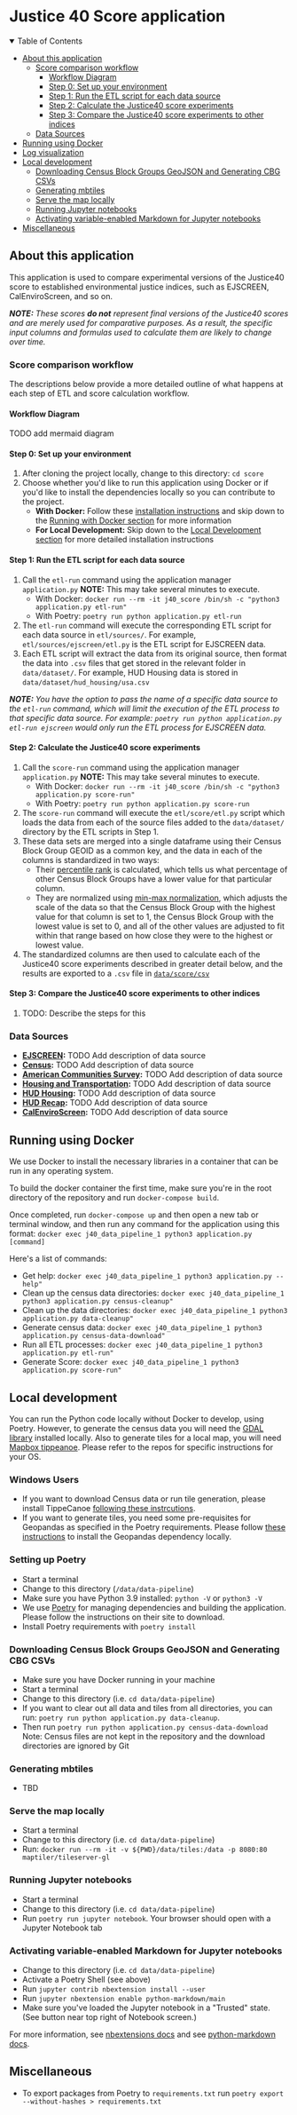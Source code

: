 # Justice 40 Score application

<details open="open">
<summary>Table of Contents</summary>

<!-- TOC -->

- [About this application](#about-this-application)
  - [Score comparison workflow](#score-comparison-workflow)
    - [Workflow Diagram](#workflow-diagram)
    - [Step 0: Set up your environment](#step-0-set-up-your-environment)
    - [Step 1: Run the ETL script for each data source](#step-1-run-the-etl-script-for-each-data-source)
    - [Step 2: Calculate the Justice40 score experiments](#step-2-calculate-the-justice40-score-experiments)
    - [Step 3: Compare the Justice40 score experiments to other indices](#step-3-compare-the-justice40-score-experiments-to-other-indices)
  - [Data Sources](#data-sources)
- [Running using Docker](#running-using-docker)
- [Log visualization](#log-visualization)
- [Local development](#local-development)
  - [Downloading Census Block Groups GeoJSON and Generating CBG CSVs](#downloading-census-block-groups-geojson-and-generating-cbg-csvs)
  - [Generating mbtiles](#generating-mbtiles)
  - [Serve the map locally](#serve-the-map-locally)
  - [Running Jupyter notebooks](#running-jupyter-notebooks)
  - [Activating variable-enabled Markdown for Jupyter notebooks](#activating-variable-enabled-markdown-for-jupyter-notebooks)
- [Miscellaneous](#miscellaneous)

<!-- /TOC -->

</details>

## About this application

This application is used to compare experimental versions of the Justice40 score to established environmental justice indices, such as EJSCREEN, CalEnviroScreen, and so on.

_**NOTE:** These scores **do not** represent final versions of the Justice40 scores and are merely used for comparative purposes. As a result, the specific input columns and formulas used to calculate them are likely to change over time._


### Score comparison workflow

The descriptions below provide a more detailed outline of what happens at each step of ETL and score calculation workflow.

#### Workflow Diagram

TODO add mermaid diagram

#### Step 0: Set up your environment

1. After cloning the project locally, change to this directory: `cd score`
1. Choose whether you'd like to run this application using Docker or if you'd like to install the dependencies locally so you can contribute to the project.
    - **With Docker:** Follow these [installation instructions](https://docs.docker.com/get-docker/) and skip down to the [Running with Docker section](#running-with-docker) for more information
    - **For Local Development:** Skip down to the [Local Development section](#local-development) for more detailed installation instructions


#### Step 1: Run the ETL script for each data source

1. Call the `etl-run` command using the application manager `application.py` **NOTE:** This may take several minutes to execute.
   - With Docker: `docker run --rm -it j40_score /bin/sh -c "python3 application.py etl-run"`
   - With Poetry: `poetry run python application.py etl-run`
1. The `etl-run` command will execute the corresponding ETL script for each data source in `etl/sources/`. For example, `etl/sources/ejscreen/etl.py` is the ETL script for EJSCREEN data.
1. Each ETL script will extract the data from its original source, then format the data into `.csv` files that get stored in the relevant folder in `data/dataset/`. For example, HUD Housing data is stored in `data/dataset/hud_housing/usa.csv`

_**NOTE:** You have the option to pass the name of a specific data source to the `etl-run` command, which will limit the execution of the ETL process to that specific data source._
_For example: `poetry run python application.py etl-run ejscreen` would only run the ETL process for EJSCREEN data._

#### Step 2: Calculate the Justice40 score experiments

1. Call the `score-run` command using the application manager `application.py` **NOTE:** This may take several minutes to execute.
   - With Docker: `docker run --rm -it j40_score /bin/sh -c "python3 application.py score-run"`
   - With Poetry: `poetry run python application.py score-run`
1. The `score-run` command will execute the `etl/score/etl.py` script which loads the data from each of the source files added to the `data/dataset/` directory by the ETL scripts in Step 1.
1. These data sets are merged into a single dataframe using their Census Block Group GEOID as a common key, and the data in each of the columns is standardized in two ways:
    - Their [percentile rank](https://en.wikipedia.org/wiki/Percentile_rank) is calculated, which tells us what percentage of other Census Block Groups have a lower value for that particular column.
    - They are normalized using [min-max normalization](https://en.wikipedia.org/wiki/Feature_scaling), which adjusts the scale of the data so that the Census Block Group with the highest value for that column is set to 1, the Census Block Group with the lowest value is set to 0, and all of the other values are adjusted to fit within that range based on how close they were to the highest or lowest value.
1. The standardized columns are then used to calculate each of the Justice40 score experiments described in greater detail below, and the results are exported to a `.csv` file in [`data/score/csv`](data/score/csv)

#### Step 3: Compare the Justice40 score experiments to other indices

1. TODO: Describe the steps for this

### Data Sources

- **[EJSCREEN](etl/sources/ejscreen):** TODO Add description of data source
- **[Census](etl/sources/census):** TODO Add description of data source
- **[American Communities Survey](etl/sources/census_acs):** TODO Add description of data source
- **[Housing and Transportation](etl/sources/housing_and_transportation):** TODO Add description of data source
- **[HUD Housing](etl/sources/hud_housing):** TODO Add description of data source
- **[HUD Recap](etl/sources/hud_recap):** TODO Add description of data source
- **[CalEnviroScreen](etl/scores/calenviroscreen):** TODO Add description of data source


## Running using Docker

We use Docker to install the necessary libraries in a container that can be run in any operating system.

To build the docker container the first time, make sure you're in the root directory of the repository and run `docker-compose build`.

Once completed, run `docker-compose up` and then open a new tab or terminal window, and then run any command for the application using this format:
`docker exec j40_data_pipeline_1 python3 application.py [command]`

Here's a list of commands:

- Get help: `docker exec j40_data_pipeline_1 python3 application.py --help"`
- Clean up the census data directories: `docker exec j40_data_pipeline_1 python3 application.py census-cleanup"`
- Clean up the data directories: `docker exec j40_data_pipeline_1 python3 application.py data-cleanup"`
- Generate census data: `docker exec j40_data_pipeline_1 python3 application.py census-data-download"`
- Run all ETL processes: `docker exec j40_data_pipeline_1 python3 application.py etl-run"`
- Generate Score: `docker exec j40_data_pipeline_1 python3 application.py score-run"`

## Local development

You can run the Python code locally without Docker to develop, using Poetry. However, to generate the census data you will need the [GDAL library](https://github.com/OSGeo/gdal) installed locally. Also to generate tiles for a local map, you will need [Mapbox tippeanoe](https://github.com/mapbox/tippecanoe). Please refer to the repos for specific instructions for your OS.

### Windows Users
- If you want to download Census data or run tile generation, please install TippeCanoe [following these instrcutions](https://github.com/GISupportICRC/ArcGIS2Mapbox#installing-tippecanoe-on-windows).
- If you want to generate tiles, you need some pre-requisites for Geopandas as specified in the Poetry requirements. Please follow [these instructions](https://stackoverflow.com/questions/56958421/pip-install-geopandas-on-windows) to install the Geopandas dependency locally.

### Setting up Poetry

- Start a terminal
- Change to this directory (`/data/data-pipeline`)
- Make sure you have Python 3.9 installed: `python -V` or `python3 -V`
- We use [Poetry](https://python-poetry.org/) for managing dependencies and building the application. Please follow the instructions on their site to download.
- Install Poetry requirements with `poetry install`

### Downloading Census Block Groups GeoJSON and Generating CBG CSVs

- Make sure you have Docker running in your machine
- Start a terminal
- Change to this directory (i.e. `cd data/data-pipeline`)
- If you want to clear out all data and tiles from all directories, you can run: `poetry run python application.py data-cleanup`.
- Then run `poetry run python application.py census-data-download`
  Note: Census files are not kept in the repository and the download directories are ignored by Git

### Generating mbtiles

- TBD

### Serve the map locally

- Start a terminal
- Change to this directory (i.e. `cd data/data-pipeline`)
- Run: `docker run --rm -it -v ${PWD}/data/tiles:/data -p 8080:80 maptiler/tileserver-gl`

### Running Jupyter notebooks

- Start a terminal
- Change to this directory (i.e. `cd data/data-pipeline`)
- Run `poetry run jupyter notebook`. Your browser should open with a Jupyter Notebook tab

### Activating variable-enabled Markdown for Jupyter notebooks

- Change to this directory (i.e. `cd data/data-pipeline`)
- Activate a Poetry Shell (see above)
- Run `jupyter contrib nbextension install --user`
- Run `jupyter nbextension enable python-markdown/main`
- Make sure you've loaded the Jupyter notebook in a "Trusted" state. (See button near
  top right of Notebook screen.)

For more information, see [nbextensions docs](https://jupyter-contrib-nbextensions.readthedocs.io/en/latest/install.html) and
see [python-markdown docs](https://github.com/ipython-contrib/jupyter_contrib_nbextensions/tree/master/src/jupyter_contrib_nbextensions/nbextensions/python-markdown).

## Miscellaneous

- To export packages from Poetry to `requirements.txt` run `poetry export --without-hashes > requirements.txt`
